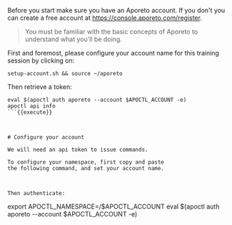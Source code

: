 
Before you start make sure you have an Aporeto account.
If you don't you can create a free account at
<https://console.aporeto.com/register>.

> You must be familiar with the basic concepts
> of Aporeto to understand what you'll be doing.

First and foremost, please configure your account
name for this training session by clicking on:

```setup-account.sh && source ~/aporeto```

Then retrieve a token:

```
eval $(apoctl auth aporeto --account $APOCTL_ACCOUNT -e)
apoctl api info
```{{execute}}



# Configure your account

We will need an api token to issue commands.

To configure your namespace, first copy and paste
the following command, and set your account name.



Then authenticate:

```
export APOCTL_NAMESPACE=/$APOCTL_ACCOUNT
eval $(apoctl auth aporeto --account $APOCTL_ACCOUNT -e)
```{{execute}}
